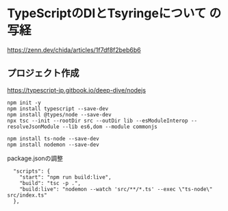 # TypeScriptのDIとTsyringeについて の写経
https://zenn.dev/chida/articles/1f7df8f2beb6b6

## プロジェクト作成
https://typescript-jp.gitbook.io/deep-dive/nodejs
```
npm init -y
npm install typescript --save-dev
npm install @types/node --save-dev
npx tsc --init --rootDir src --outDir lib --esModuleInterop --resolveJsonModule --lib es6,dom --module commonjs

npm install ts-node --save-dev
npm install nodemon --save-dev
```

package.jsonの調整
```
  "scripts": {
    "start": "npm run build:live",
    "build": "tsc -p .",
    "build:live": "nodemon --watch 'src/**/*.ts' --exec \"ts-node\" src/index.ts"
  },
```
